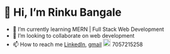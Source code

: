 # 👋  Hi,  I’m Rinku Bangale
- 🌱 I’m currently learning MERN | Full Stack Web Development
- 💞️ I’m looking to collaborate on web development
- 📫 How to reach me [LinkedIn](www.linkedin.com/in/rinku-bangale-599433155), [gmail](bangalehemant@gmail.com) <img src="https://cdn.onlinewebfonts.com/svg/img_422484.png" alt="drawing" width="20px"/> 7057215258

<!---
rinkubangale/rinkubangale is a ✨ special ✨ repository because its `README.md` (this file) appears on your GitHub profile.
You can click the Preview link to take a look at your changes.
--->
